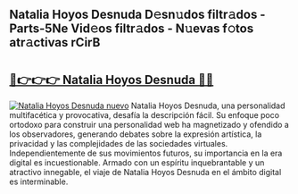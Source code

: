 ## Natalia Hoyos Desnuda D𝚎sn𝚞dos filtr𝚊dos - Parts-5Ne Vid𝚎os filtr𝚊dos - N𝚞evas f𝚘tos atr𝚊ctivas rCirB

# <h2><a href="http://mb1yoo.tromn.icu/?c=Natalia+Hoyos+Desnuda">🔗👉👉👉 Natalia Hoyos Desnuda 🔗🔗</a></h2>

[![Natalia Hoyos Desnuda nuevo](https://i.imgur.com/pEAQMta.gif)](http://mb1yoo.tromn.icu/?c=Natalia+Hoyos+Desnuda)
Natalia Hoyos Desnuda, una personalidad multifacética y provocativa, desafía la descripción fácil. Su enfoque poco ortodoxo para construir una personalidad web ha magnetizado y ofendido a los observadores, generando debates sobre la expresión artística, la privacidad y las complejidades de las sociedades virtuales. Independientemente de sus movimientos futuros, su importancia en la era digital es incuestionable. Armado con un espíritu inquebrantable y un atractivo innegable, el viaje de Natalia Hoyos Desnuda en el ámbito digital es interminable.
